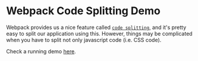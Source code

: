 # Webpack Code Splitting Demo

Webpack provides us a nice feature called [`code splitting`](https://webpack.github.io/docs/code-splitting.html),
and it's pretty easy to split our application using this. However, things may
be complicated when you have to split not only javascript code (i.e. CSS code).

Check a running demo [here](https://wmartins.github.io/webpack-code-splitting/dist).
